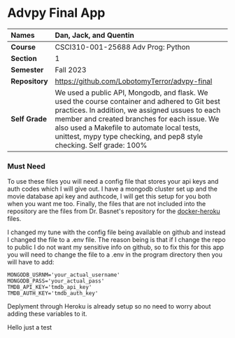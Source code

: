 # Advpy Final App

| Names | Dan, Jack, and Quentin |
|:---|:---|
| **Course** | CSCI310-001-25688 Adv Prog: Python |
| **Section** | 1 |
| **Semester** | Fall 2023 |
| **Repository**          | https://github.com/LobotomyTerror/advpy-final |
| **Self Grade** | We used a public API, Mongodb, and flask. We used the course container and adhered to Git best practices. In addition, we assigned ussues to each member and created branches for each issue. We also used a Makefile to automate local tests, unittest, mypy type checking, and pep8 style checking. Self grade: 100% |



### Must Need

To use these files you will need a config file that stores your api keys and auth codes which I will give out. I have a mongodb cluster set up and the movie database api key and authcode, I will get this setup for you both when you want me too. Finally, the files that are not included into the repository are the files from Dr. Basnet's repository for the [docker-heroku](https://github.com/rambasnet/flask-docker-mongo-heroku) files.

I changed my tune with the config file being available on github and instead I changed the file to a .env file. The reason being is that if I change the repo to public I do not want my sensitive info on github, so to fix this for this app you will need to change the file to a .env in the program directory then you will have to add: 

```
MONGODB_USRNM='your_actual_username'
MONGODB_PASS='your_actual_pass'
TMDB_API_KEY='tmdb_api_key'
TMDB_AUTH_KEY='tmdb_auth_key'
```
Deplyment through Heroku is already setup so no need to worry about adding these variables to it.

Hello just a test
